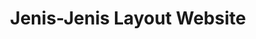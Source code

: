 ---
slug: jenis-layout-website
title: Jenis-Jenis Layout Website
description: Apa Itu Layout Website
type: course
course: belajar-css-layout
publishedAt: 2026-01-01 12:00:00 +0700
---